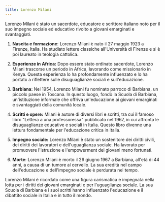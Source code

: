 ```yaml
---
title: Lorenzo Milani
---
```

Lorenzo Milani è stato un sacerdote, educatore e scrittore italiano noto per il suo impegno sociale ed educativo rivolto a giovani emarginati e svantaggiati. 

1. **Nascita e formazione:** Lorenzo Milani è nato il 27 maggio 1923 a Firenze, Italia. Ha studiato lettere classiche all'Università di Firenze e si è poi laureato in teologia cattolica.

2. **Esperienze in Africa:** Dopo essere stato ordinato sacerdote, Lorenzo Milani trascorse un periodo in Africa, lavorando come missionario in Kenya. Questa esperienza lo ha profondamente influenzato e lo ha portato a riflettere sulle disuguaglianze sociali e sull'educazione.

3. **Barbiana:** Nel 1954, Lorenzo Milani fu nominato parroco di Barbiana, un piccolo paese in Toscana. In questo luogo, fondò la Scuola di Barbiana, un'istituzione informale che offriva un'educazione ai giovani emarginati e svantaggiati della comunità locale.

4. **Scritti e opere:** Milani è autore di diversi libri e scritti, tra cui il famoso libro "Lettera a una professoressa" pubblicato nel 1967, in cui affronta le disuguaglianze educative e sociali in Italia. Questo libro divenne una lettura fondamentale per l'educazione critica in Italia.

5. **Impegno sociale:** Lorenzo Milani è stato un sostenitore dei diritti civili, dei diritti dei lavoratori e dell'uguaglianza sociale. Ha lavorato per promuovere l'istruzione e l'empowerment dei giovani meno fortunati.

6. **Morte:** Lorenzo Milani è morto il 26 giugno 1967 a Barbiana, all'età di 44 anni, a causa di un tumore al cervello. La sua eredità nel campo dell'educazione e dell'impegno sociale è perdurata nel tempo.

Lorenzo Milani è ricordato come una figura carismatica e impegnata nella lotta per i diritti dei giovani emarginati e per l'uguaglianza sociale. La sua Scuola di Barbiana e i suoi scritti hanno influenzato l'educazione e il dibattito sociale in Italia e in tutto il mondo.
